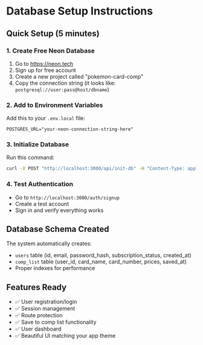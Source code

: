 # Database Setup Instructions

## Quick Setup (5 minutes)

### 1. Create Free Neon Database
1. Go to https://neon.tech
2. Sign up for free account
3. Create a new project called "pokemon-card-comp"
4. Copy the connection string (it looks like: `postgresql://user:pass@host/dbname`)

### 2. Add to Environment Variables
Add this to your `.env.local` file:
```
POSTGRES_URL="your-neon-connection-string-here"
```

### 3. Initialize Database
Run this command:
```bash
curl -X POST "http://localhost:3000/api/init-db" -H "Content-Type: application/json"
```

### 4. Test Authentication
- Go to `http://localhost:3000/auth/signup`
- Create a test account
- Sign in and verify everything works

## Database Schema Created
The system automatically creates:
- `users` table (id, email, password_hash, subscription_status, created_at)
- `comp_list` table (user_id, card_name, card_number, prices, saved_at)
- Proper indexes for performance

## Features Ready
- ✅ User registration/login
- ✅ Session management
- ✅ Route protection
- ✅ Save to comp list functionality
- ✅ User dashboard
- ✅ Beautiful UI matching your app theme 
